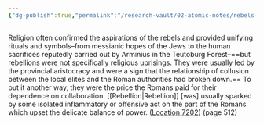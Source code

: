 ```yaml
---
{"dg-publish":true,"permalink":"/research-vault/02-atomic-notes/rebels-cling-to-religious-ritual-and-symbol-but-rebellions-are-better-understood-as-breakdowns-between-a-colluding-aristocracy-and-the-imperial-rulers/"}
---
```


Religion often confirmed the aspirations of the rebels and provided unifying rituals and symbols–from messianic hopes of the Jews to the human sacrifices reputedly carried out by Arminius in the Teutoburg Forest–==but rebellions were not specifically religious uprisings. They were usually led by the provincial aristocracy and were a sign that the relationship of collusion between the local elites and the Roman authorities had broken down.== To put it another way, they were the price the Romans paid for their dependence on collaboration. [[Rebellion\|Rebellion]] [was] usually sparked by some isolated inflammatory or offensive act on the part of the Romans which upset the delicate balance of power. ([Location 7202](https://readwise.io/to_kindle?action=open&asin=B0108U7IHO&location=7202)) (page 512)
